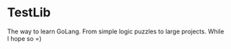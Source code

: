 # TestLib

The way to learn GoLang.
From simple logic puzzles to large projects.
While I hope so =)
